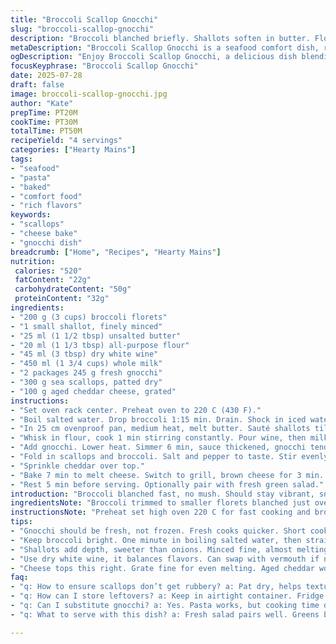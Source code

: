 ```yaml
---
title: "Broccoli Scallop Gnocchi"
slug: "broccoli-scallop-gnocchi"
description: "Broccoli blanched briefly. Shallots soften in butter. Flour thickens. Wine and milk bubble up to sauce. Gnocchis soak it all, simmer till tender. Scallops folded in, broccoli too. Cheese sprinkles on top, melts and browns under grill. Five minutes rest before diving in. A warm dish, slightly creamy, rich with seafood and greens, moving fast to table. No eggs, no nuts."
metaDescription: "Broccoli Scallop Gnocchi is a seafood comfort dish, rich, creamy, fast to make. Perfect combination of broccoli, scallops, gnocchi and melted cheese."
ogDescription: "Enjoy Broccoli Scallop Gnocchi, a delicious dish blending scallops, gnocchi, and vibrant broccoli with creamy cheese topping. Perfect for seafood lovers."
focusKeyphrase: "Broccoli Scallop Gnocchi"
date: 2025-07-28
draft: false
image: broccoli-scallop-gnocchi.jpg
author: "Kate"
prepTime: PT20M
cookTime: PT30M
totalTime: PT50M
recipeYield: "4 servings"
categories: ["Hearty Mains"]
tags:
- "seafood"
- "pasta"
- "baked"
- "comfort food"
- "rich flavors"
keywords:
- "scallops"
- "cheese bake"
- "gnocchi dish"
breadcrumb: ["Home", "Recipes", "Hearty Mains"]
nutrition: 
 calories: "520"
 fatContent: "22g"
 carbohydrateContent: "50g"
 proteinContent: "32g"
ingredients:
- "200 g (3 cups) broccoli florets"
- "1 small shallot, finely minced"
- "25 ml (1 1/2 tbsp) unsalted butter"
- "20 ml (1 1/3 tbsp) all-purpose flour"
- "45 ml (3 tbsp) dry white wine"
- "450 ml (1 3/4 cups) whole milk"
- "2 packages 245 g fresh gnocchi"
- "300 g sea scallops, patted dry"
- "100 g aged cheddar cheese, grated"
instructions:
- "Set oven rack center. Preheat oven to 220 C (430 F)."
- "Boil salted water. Drop broccoli 1:15 min. Drain. Shock in iced water. Drain well. Set aside."
- "In 25 cm ovenproof pan, medium heat, melt butter. Sauté shallots till soft, about 2 min."
- "Whisk in flour, cook 1 min stirring constantly. Pour wine, then milk. Bring to gentle boil whisking."
- "Add gnocchi. Lower heat. Simmer 6 min, sauce thickened, gnocchi tender but firm."
- "Fold in scallops and broccoli. Salt and pepper to taste. Stir evenly."
- "Sprinkle cheddar over top."
- "Bake 7 min to melt cheese. Switch to grill, brown cheese for 3 min. Watch closely."
- "Rest 5 min before serving. Optionally pair with fresh green salad."
introduction: "Broccoli blanched fast, no mush. Should stay vibrant, snap still there. The shallot softens slow in butter, almost dissolving. Flour comes next, thickening, no lumps, just weight. Wine and milk heat, bubble slowly, turn sauce creamy. Gnocchis soak it, simmer gently till al dente. Scallops—dry, fresh—folded in with broccoli, plump, juicy. Cheese tops the whole mix, melting, browning under direct heat. A quick bake, then a grill blast. Five-minute wait after oven, important. Flavors combine but each thing still stands out. Good for fast but rich meals, seafood-led comfort. No nuts, no eggs, all simple forcing, done."
ingredientsNote: "Broccoli trimmed to smaller florets blanched just over a minute to keep brightness. Shallots minced fine, almost melting into butter. Butter quality matters here, no margarine. Prefer unsalted for control. Flour adds body, cook out raw taste—no skipping or sauce bites. Dry white wine sharpens, can swap for vermouth. Milk brings creaminess, whole milk best. Fresh gnocchis faster than frozen, so used less quantity. Scallops patted totally dry, helps sear texture, not stew. Swap gruyere for sharp aged cheddar for punch. Cheese grated fine so it melts evenly and browns quicker. Ingredients balanced: cream, tang, seafood, greens, starch all present."
instructionsNote: "Preheat set high oven 220 C for fast cooking and browning. Broccoli in boiling, salted water, timing critical, shock in ice water to stop cooking and keep color. Shallots sweated in medium heat to avoid color, soft texture, no crunch. Flour added then quickly cooked minute to avoid rawness; whisk constantly to avoid lumps. Wine adds acidity, add gently to avoid curdling milk. Milk warmed in slowly. Simmer with gnocchis means gentle heat, careful stirring to keep from sticking or breaking gnocchi. Folding scallops and broccoli in at end preserves texture; scallops cook through in residual heat later. Cheese sprinkles cover surface evenly. Bake wrapped in ovenproof pan to melt cheese properly, switch to broil mode for quick gratin. Rest important for juice settling before serving. Serve with salad for fresh contrast."
tips:
- "Gnocchi should be fresh, not frozen. Fresh cooks quicker. Short cooking avoids mushy bites. Look for firm texture when cooked."
- "Keep broccoli bright. One minute in boiling salted water, then straight to ice. Stops cooking fast. Crunchy is the goal."
- "Shallots add depth, sweeter than onions. Minced fine, almost melting. Sauté slow, medium heat. No browning, just soft."
- "Use dry white wine, it balances flavors. Can swap with vermouth if needed. Pour slowly to avoid curdling. Whisk in carefully."
- "Cheese tops this right. Grate fine for even melting. Aged cheddar works but can try gruyere too. Got to cover surface fully."
faq:
- "q: How to ensure scallops don’t get rubbery? a: Pat dry, helps texture. Fold in last for gentle cooking. Residual heat works."
- "q: How can I store leftovers? a: Keep in airtight container. Fridge up to three days. Reheat gently to avoid drying out."
- "q: Can I substitute gnocchi? a: Yes. Pasta works, but cooking time differs. Adjust based on pasta type. Fresh is better when possible."
- "q: What to serve with this dish? a: Fresh salad pairs well. Greens balance richness. Try a light vinaigrette for contrast."

---
```

